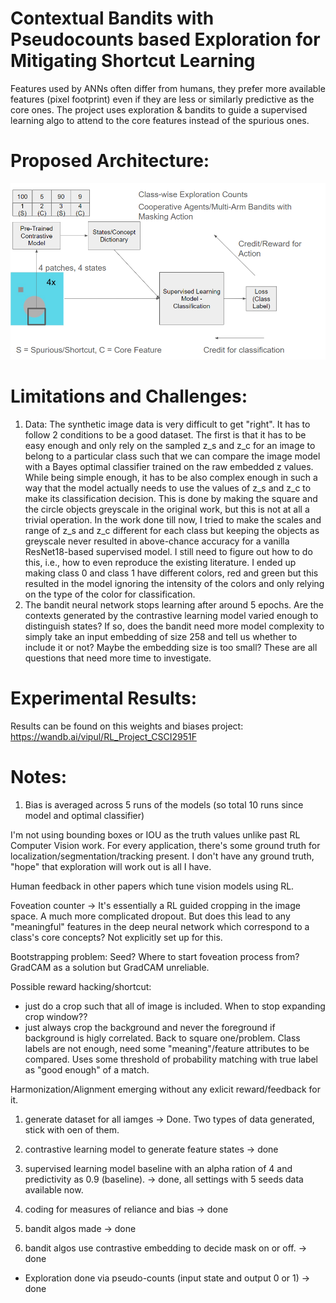 # Contextual Bandits with Pseudocounts based Exploration for Mitigating Shortcut Learning
Features used by ANNs often differ from humans, they prefer more available features (pixel footprint) even if they are less or similarly predictive as the core ones. The project uses exploration &amp; bandits to guide a supervised learning algo to attend to the core features instead of the spurious ones.

# Proposed Architecture: 
![Proposed Architecture](./docs/proposed_architecture.PNG)

# Limitations and Challenges: 
1. Data: The synthetic image data is very difficult to get "right". It has to follow 2 conditions to be a good dataset. The first is that it has to be easy enough and only rely on the sampled z_s and z_c for an image to belong to a particular class such that we can compare the image model with a Bayes optimal classifier trained on the raw embedded z values. While being simple enough, it has to be also complex enough in such a way that the model actually needs to use the values of z_s and z_c to make its classification decision. This is done by making the square and the circle objects greyscale in the original work, but this is not at all a trivial operation. In the work done till now, I tried to make the scales and range of z_s and z_c different for each class but keeping the objects as greyscale never resulted in above-chance accuracy for a vanilla ResNet18-based supervised model. I still need to figure out how to do this, i.e., how to even reproduce the existing literature. I ended up making class 0 and class 1 have different colors, red and green but this resulted in the model ignoring the intensity of the colors and only relying on the type of the color for classification.
2. The bandit neural network stops learning after around 5 epochs. Are the contexts generated by the contrastive learning model varied enough to distinguish states? If so, does the bandit need more model complexity to simply take an input embedding of size 258 and tell us whether to include it or not? Maybe the embedding size is too small? These are all questions that need more time to investigate.

# Experimental Results: 
Results can be found on this weights and biases project: https://wandb.ai/vipul/RL_Project_CSCI2951F 
# Notes: 
1. Bias is averaged across 5 runs of the models (so total 10 runs since model and optimal classifier)

I'm not using bounding boxes or IOU as the truth values unlike past RL Computer Vision work. 
For every application, there's some ground truth for localization/segmentation/tracking present. 
I don't have any ground truth, "hope" that exploration will work out is all I have. 

Human feedback in other papers which tune vision models using RL.

Foveation counter ->
It's essentially a RL guided cropping in the image space. A much more complicated dropout. 
But does this lead to any "meaningful" features in the deep neural network which correspond to a class's core concepts? 
Not explicitly set up for this. 

Bootstrapping problem: Seed? Where to start foveation process from?
GradCAM as a solution but GradCAM unreliable. 

Possible reward hacking/shortcut:
* just do a crop such that all of image is included. When to stop expanding crop window??
* just always crop the background and never the foreground if background is higly correlated. Back to square one/problem.
Class labels are not enough, need some "meaning"/feature attributes to be compared.
Uses some threshold of probability matching with true label as "good enough" of a match.


Harmonization/Alignment emerging without any exlicit reward/feedback for it.

	
1. generate dataset for all iamges -> Done. Two types of data generated, stick with oen of them. 
2. contrastive learning model to generate feature states -> done
3. supervised learning model baseline with an alpha ration of 4 and predictivity as 0.9 (baseline). -> done, all settings with 5 seeds data available now. 
4. coding for measures of reliance and bias -> done

5. bandit algos made -> done
6. bandit algos use contrastive embedding to decide mask on or off.  -> done
- Exploration done via pseudo-counts (input state and output 0 or 1) -> done
